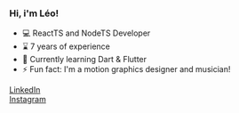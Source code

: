 ### Hi, i'm Léo!

- 💻 ReactTS and NodeTS Developer
- ⌛ 7 years of experience
- 🌱 Currently learning Dart & Flutter
- ⚡ Fun fact: I'm a motion graphics designer and musician!

 [LinkedIn](https://www.linkedin.com/in/leosoares94/)\
 [Instagram](https://instagram.com/leosoares94)

